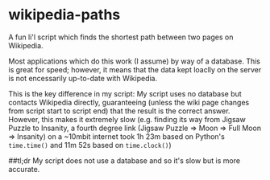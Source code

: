 # wikipedia-paths
A fun li'l script which finds the shortest path between two pages on Wikipedia.

Most applications which do this work (I assume) by way of a database. This is great for speed; however, it means that the data kept loaclly on the server is not encessarily up-to-date with Wikipedia.

This is the key difference in my script: My script uses no database but contacts Wikipedia directly, guaranteeing (unless the wiki page changes from script start to script end) that the result is the correct answer. However, this makes it extremely slow (e.g. finding its way from Jigsaw Puzzle to Insanity, a fourth degree link (Jigsaw Puzzle => Moon => Full Moon => Insanity) on a ~10mbit internet took 1h 23m based on Python's `time.time()` and 11m 52s based on `time.clock()`)

##tl;dr
My script does not use a database and so it's slow but is more accurate.
